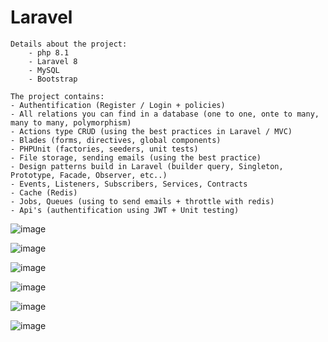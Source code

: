 ﻿# Laravel

    Details about the project:
        - php 8.1
        - Laravel 8
        - MySQL
        - Bootstrap

    The project contains:
    - Authentification (Register / Login + policies)
    - All relations you can find in a database (one to one, onte to many, many to many, polymorphism)
    - Actions type CRUD (using the best practices in Laravel / MVC)
    - Blades (forms, directives, global components)
    - PHPUnit (factories, seeders, unit tests)
    - File storage, sending emails (using the best practice)
    - Design patterns build in Laravel (builder query, Singleton, Prototype, Facade, Observer, etc..)
    - Events, Listeners, Subscribers, Services, Contracts
    - Cache (Redis)
    - Jobs, Queues (using to send emails + throttle with redis) 
    - Api's (authentification using JWT + Unit testing)

![image](https://github.com/IacobAlexandruGeorgian/Laravel/assets/84518155/f1de945b-de8d-405a-bedd-b6243df9519e)

![image](https://github.com/IacobAlexandruGeorgian/Laravel/assets/84518155/f621fc45-1b64-417a-8152-af07aa1f461d)

![image](https://github.com/IacobAlexandruGeorgian/Laravel/assets/84518155/d2c30cbc-ff32-4c23-a421-710d771a98ae)

![image](https://github.com/IacobAlexandruGeorgian/Laravel/assets/84518155/b3375d21-21fe-4480-886b-d13f4590e8b7)

![image](https://github.com/IacobAlexandruGeorgian/Laravel/assets/84518155/5b250d61-3529-440a-9710-18af33100f81)

![image](https://github.com/IacobAlexandruGeorgian/Laravel/assets/84518155/5d174bc3-4be2-44db-96bf-d26b3887a50a)




